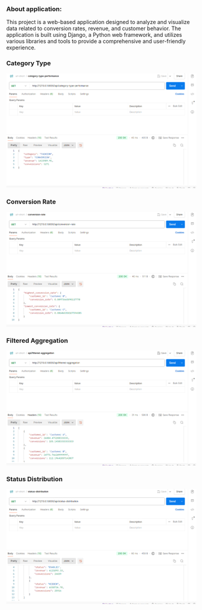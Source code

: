 

<a name="docker"></a>

### About application:
This project is a web-based application designed to analyze and visualize data related to conversion rates, revenue, and customer behavior. The application is built using Django, a Python web framework, and utilizes various libraries and tools to provide a comprehensive and user-friendly experience.
### Category Type


![Image Description](images/category_type.png "max-width=400 max-height=200")


### Conversion Rate


![Image Description](images/conversion_rate.png "max-width=400 max-height=200")


### Filtered Aggregation

![Image Description](images/filtered_aggregation.png "max-width=400 max-height=200")


### Status Distribution

![Image Description](images/status.png "max-width=400 max-height=200")